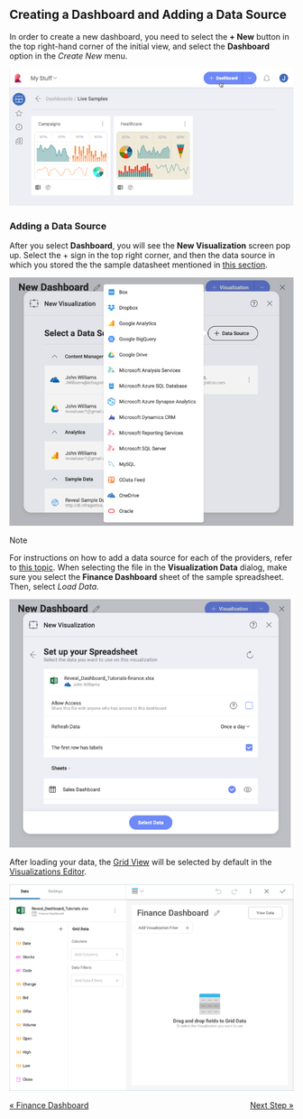 ## Creating a Dashboard and Adding a Data Source

In order to create a new dashboard, you need to select the **+ New**
button in the top right-hand corner of the initial view, and select the
**Dashboard** option in the *Create New* menu.

![Access New Dashboard menu](images/create-new-dashboard.png)

### Adding a Data Source

After you select **Dashboard**, you will see the **New Visualization**
screen pop up. Select the + sign in the top right corner, and then the
data source in which you stored the the sample datasheet mentioned in
[this section](finance-dashboard-tutorial.html#sample-datasheet).

![creatingnewvisualization\_all](images/creating-new-visualization.png)

>[!NOTE]
>For instructions on how to add a data source for each of the providers, refer to [this topic](data-sources.md). When selecting the file in the **Visualization Data** dialog, make sure you select the **Finance Dashboard** sheet of the sample spreadsheet. Then, select *Load Data*.

![Selecting Finance Sheet](images/Selecting-Finance-Sheet.png)

After loading your data, the [Grid View](grid-view.md) will be selected by
default in the [Visualizations Editor](visualizations-editor.md).

![FinanceFirstVisualizationGrid\_All](images/FinanceFirstVisualizationGrid_All.png)

<style>
.previous {
    text-align: left
}

.next {
    float: right
}

</style>

<a href="finance-dashboard-tutorial.md" class="previous">&laquo; Finance Dashboard</a>
<a href="finance-selecting-data-visualization.md" class="next">Next Step &raquo;</a>
